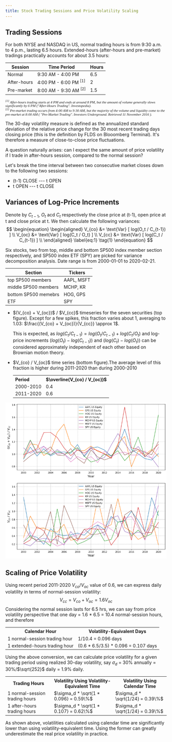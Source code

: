 ```yaml
---
title: Stock Trading Sessions and Price Volatility Scaling
---
```


Trading Sessions
----------------

For both NYSE and NASDAQ in US, normal trading hours is from 9:30 a.m. to 4 p.m., lasting 6.5 hours. Extended-hours (after-hours and pre-market) tradings practically accounts for about 3.5 hours: 

<table>
<thead>
<tr> <th>Session</th>  <th> Time Period</th> <th> Hours </th> </tr>
</thead>
<tbody>
<tr> <td> Normal </td> <td> 9:30 AM - 4:00 PM </td> <td> 6.5 </td></tr>
<tr> <td> After-hours </td> <td> 4:00 PM - 6:00 PM <sup>[1]</sup> </td> <td> 2 </td></tr>
<tr> <td> Pre-market </td> <td> 8:00 AM - 9:30 AM <sup>[2]</sup> </td> <td> 1.5 </td> </tr>
</tbody>
</table>

<p style = "font-family:georgia,garamond,serif;font-size:11px;font-style:italic;"> <sup>[1]</sup> After-hours trading starts at 4 PM and ends at around 8 PM, but the amount of volume generally slows significantly by 6 PM ("After-Hours Trading". Investopedia).<br/>
<sup>[2]</sup> Pre-market trading occurs from 4:00 AM to 9:30 AM, but the majority of the volume and liquidity come to the pre-market at 8:00 AM ( "Pre-Market Trading". Investors Underground. Retrieved 11 November 2016 ).</p>


The 30-day volatility measure is defined as the annualized standard deviation of the relative price change for the 30 most recent trading days closing price (this is the definition by FLDS on Blooomberg Terminal). It's therefore a measure of close-to-close price fluctuations. 

A question naturally arises: can I expect the same amount of price volatility if I trade in after-hours session, compared to the normal session?

Let's break the time interval between two consecutive market closes down to the following two sessions:

- (t-1) CLOSE --- t OPEN
- t OPEN --- t CLOSE

Variances of Log-Price Increments
---------------------------------

Denote by $C_{t-1}$, $O_t$ acd $C_t$ respectively the close price at (t-1), open price at t and close price at t. We then calculate the following variances: <br/>
$$
\begin{equation}
\begin{aligned}
V_{co} &= \text{Var} [ log(O_t / C_{t-1}) ] \\
V_{oc} &= \text{Var} [ log(C_t / O_t) ]  \\
V_{cc} &= \text{Var} [ log(C_t / C_{t-1}) ] \\
\end{aligned}
\label{eq:1}
\tag{1}
\end{equation}
$$

Six stocks, two from top, middle and bottom SP500 index member section respectively, and SP500 index ETF (SPY) are picked for variance decomposition analysis. Date range is from 2000-01-01 to 2020-02-21.

| **Section** | **Tickers** |
|-------------|-------------|
| top SP500 members | AAPL, MSFT |
| middle SP500 members | MCHP, KR |
| bottom SP500 memebrs | HOG, GPS |
| ETF | SPY |

<ul>
<li> $(V_{co} + V_{oc})$ / $V_{cc}$ timeseries for the seven securities (top figure). Except for a few spikes, this fraction varies about 1, averaging to 1.03: $\frac{(V_{co} + V_{oc})}{V_{cc}} \approx 1$. 

This is expected, as $log(C_t/C_{t-1}) = log(O_t/C_{t-1}) + log(C_t/O_t)$ and log-price increments ($log(O_t) - log(C_{t-1})$) and
($log(C_t) - log(O_t)$) can be considered approximately independent of each other based on Brownian motion theory.

<li> $V_{co} / V_{oc}$ time series (bottom figure).The average level of this fraction is higher during 2011-2020 than during 2000-2010

<table>
<tr> <th>Period  <th> $\overline{V_{co} / V_{oc}}$
<tr> <td> 2000-2010 <td> 0.4
<tr> <td> 2011-2020 <td> 0.6
</table>
</ul>

![](<../images/stock_vol_decom.png>)

Scaling of Price Volatility
---------------------------

Using recent period 2011-2020 $V_{co} / V_{oc}$ value of 0.6, we can express daily volatility in terms of normal-session volatility: <br/>
$$
\begin{equation}
V_{cc} = V_{co} + V_{oc} = 1.6 V_{oc}
\label{eq:2}
\tag{2}
\end{equation}
$$
Considering the normal session lasts for 6.5 hrs, we can say from price volatility perspective that one day = 1.6 * 6.5 = 10.4 normal-session hours, and therefore <br/>

<table>
<tr> <th>Calendar Hour  <th> Volatility-Equivalent Days
<tr> <td> 1 normal-session trading hour  <td>  1/10.4 = 0.096 days
<tr> <td> 1 extended-hours trading hour <td> (0.6 * 6.5/3.5) * 0.096 = 0.107 days 
</table>

Using the above conversion, we can calculate price volatility for a given trading period using realized 30-day volatility, say $\sigma_d$ = 30\% annually = 30\%/$\sqrt{252}$ daily = 1.9\% daily.

<table>
<tr> <th>Trading Hours  <th> Volatility Using Volatility-Equivalent Time<th> Volatility Using Calendar Time
<tr> <td> 1 normal-session trading hours  <td> $\sigma_d * \sqrt{1 * 0.096} = 0.59\%$  <td> $\sigma_d * \sqrt{1/24} = 0.39\%$
<tr> <td> 1 after-hours trading hours <td> $\sigma_d * \sqrt{1 * 0.107} = 0.62\%$  <td> $\sigma_d * \sqrt{1/24} = 0.39\%$
</table>

As shown above, volatilities calculated using calendar time are significantly lower than using volatility-equivalent time. Using the former can greatly underestimate the real price volatility in practice.
